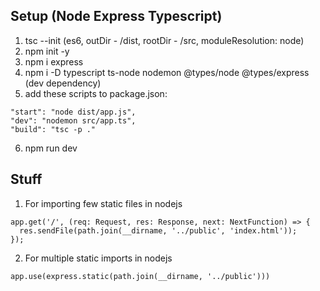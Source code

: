 ## Setup (Node Express Typescript)

1. tsc --init (es6, outDir - /dist, rootDir - /src, moduleResolution: node)
2. npm init -y
3. npm i express
4. npm i -D typescript ts-node nodemon @types/node @types/express (dev dependency)
5. add these scripts to package.json:

  ```
  "start": "node dist/app.js",
  "dev": "nodemon src/app.ts",
  "build": "tsc -p ."
  ```
6. npm run dev


## Stuff
1. For importing few static files in nodejs
```
app.get('/', (req: Request, res: Response, next: NextFunction) => {
  res.sendFile(path.join(__dirname, '../public', 'index.html'));
});
```
2. For multiple static imports in nodejs
```
app.use(express.static(path.join(__dirname, '../public')))
```
